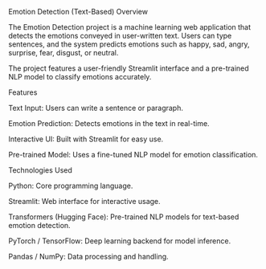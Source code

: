Emotion Detection (Text-Based)
Overview

The Emotion Detection project is a machine learning web application that detects the emotions conveyed in user-written text. Users can type sentences, and the system predicts emotions such as happy, sad, angry, surprise, fear, disgust, or neutral.

The project features a user-friendly Streamlit interface and a pre-trained NLP model to classify emotions accurately.

Features

Text Input: Users can write a sentence or paragraph.

Emotion Prediction: Detects emotions in the text in real-time.

Interactive UI: Built with Streamlit for easy use.

Pre-trained Model: Uses a fine-tuned NLP model for emotion classification.

Technologies Used

Python: Core programming language.

Streamlit: Web interface for interactive usage.

Transformers (Hugging Face): Pre-trained NLP models for text-based emotion detection.

PyTorch / TensorFlow: Deep learning backend for model inference.

Pandas / NumPy: Data processing and handling.
